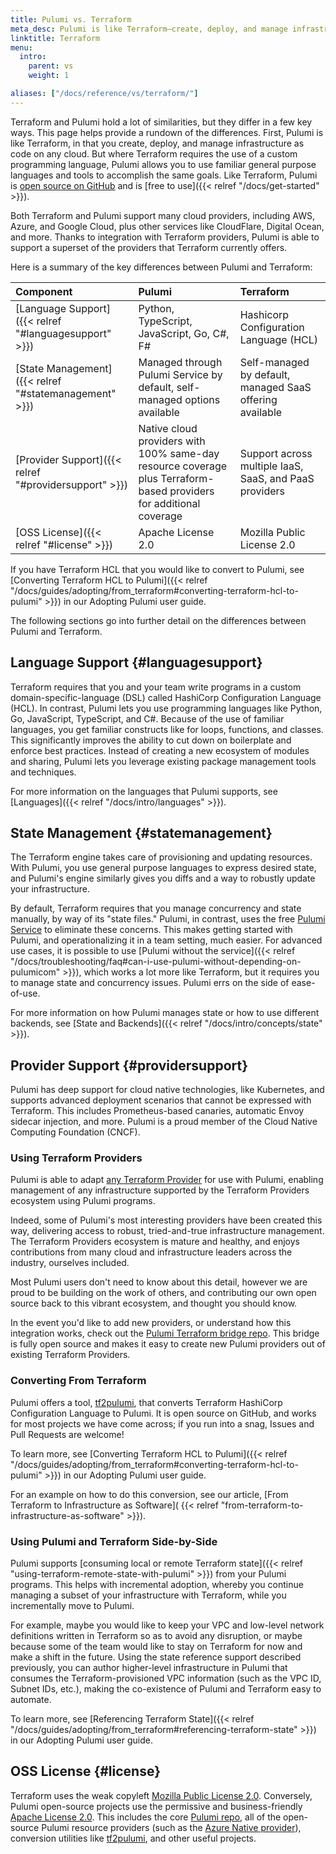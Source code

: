 ```yaml
---
title: Pulumi vs. Terraform
meta_desc: Pulumi is like Terraform—create, deploy, and manage infrastructure as code on any cloud. But unlike Terraform you can use familiar languages and tools.
linktitle: Terraform
menu:
  intro:
    parent: vs
    weight: 1

aliases: ["/docs/reference/vs/terraform/"]
---
```


Terraform and Pulumi hold a lot of similarities, but they differ in a few key ways. This page helps provide a rundown of the differences. First, Pulumi is like Terraform, in that you create, deploy, and manage infrastructure as code on any cloud. But where
Terraform requires the use of a custom programming language, Pulumi allows you to use familiar general purpose languages and tools to accomplish the same goals. Like Terraform, Pulumi is
[open source on GitHub](https://github.com/pulumi/pulumi) and is [free to use]({{< relref "/docs/get-started" >}}).

Both Terraform and Pulumi support many cloud providers, including AWS, Azure, and Google Cloud,
plus other services like CloudFlare, Digital Ocean, and more. Thanks to integration with Terraform providers, Pulumi
is able to support a superset of the providers that Terraform currently offers.

Here is a summary of the key differences between Pulumi and Terraform:

| **Component** | **Pulumi** | **Terraform** |
| :--- | :--- | :--- |
| [Language Support]({{< relref "#languagesupport" >}}) | Python, TypeScript, JavaScript, Go, C#, F# | Hashicorp Configuration Language (HCL) |
| [State Management]({{< relref "#statemanagement" >}}) | Managed through Pulumi Service by default, self-managed options available | Self-managed by default, managed SaaS offering available |
| [Provider Support]({{< relref "#providersupport" >}}) | Native cloud providers with 100% same-day resource coverage plus Terraform-based providers for additional coverage | Support across multiple IaaS, SaaS, and PaaS providers |
| [OSS License]({{< relref "#license" >}}) | Apache License 2.0 | Mozilla Public License 2.0 |

If you have Terraform HCL that you would like to convert to Pulumi, see [Converting Terraform HCL to Pulumi]({{< relref "/docs/guides/adopting/from_terraform#converting-terraform-hcl-to-pulumi" >}}) in our Adopting Pulumi user guide.

The following sections go into further detail on the differences between Pulumi and Terraform.

## Language Support {#languagesupport}

Terraform requires that you and your team write programs in a custom domain-specific-language (DSL) called HashiCorp Configuration Language
(HCL). In contrast, Pulumi lets you use programming languages like Python, Go, JavaScript, TypeScript, and C#. Because of the use of familiar languages, you get familiar constructs like for loops, functions, and classes. This significantly improves the ability to cut down on boilerplate and enforce best practices. Instead of creating
a new ecosystem of modules and sharing, Pulumi lets you leverage existing package management tools and techniques.

For more information on the languages that Pulumi supports, see [Languages]({{< relref "/docs/intro/languages" >}}).

## State Management {#statemanagement}

The Terraform engine takes care of provisioning and updating resources. With Pulumi, you use general
purpose languages to express desired state, and Pulumi's engine similarly gives you diffs and a way to robustly update
your infrastructure.

By default, Terraform requires that you manage concurrency and state manually, by way of its "state files." Pulumi,
in contrast, uses the free [Pulumi Service](https://app.pulumi.com) to eliminate these concerns. This makes getting started with
Pulumi, and operationalizing it in a team setting, much easier. For advanced use cases, it is possible to use
[Pulumi without the service]({{< relref "/docs/troubleshooting/faq#can-i-use-pulumi-without-depending-on-pulumicom" >}}),
which works a lot more like Terraform, but it requires you to manage state and concurrency issues. Pulumi errs on the side of ease-of-use.

For more information on how Pulumi manages state or how to use different backends, see [State and Backends]({{< relref "/docs/intro/concepts/state" >}}).

## Provider Support {#providersupport}

Pulumi has deep support for cloud native technologies, like Kubernetes, and supports advanced deployment
scenarios that cannot be expressed with Terraform. This includes Prometheus-based canaries, automatic Envoy
sidecar injection, and more. Pulumi is a proud member of the Cloud Native Computing Foundation (CNCF).

### Using Terraform Providers

Pulumi is able to adapt [any Terraform Provider](https://github.com/terraform-providers) for use with Pulumi, enabling
management of any infrastructure supported by the Terraform Providers ecosystem using Pulumi programs.

Indeed, some of Pulumi's most interesting providers have been created this way, delivering access to robust,
tried-and-true infrastructure management.  The Terraform Providers ecosystem is mature and healthy, and enjoys
contributions from many cloud and infrastructure leaders across the industry, ourselves included.

Most Pulumi users don't need to know about this detail, however we are proud to be building on the work of others,
and contributing our own open source back to this vibrant ecosystem, and thought you should know.

In the event you'd like to add new providers, or understand how this integration works, check out the
[Pulumi Terraform bridge repo](https://github.com/pulumi/pulumi-terraform-bridge).  This bridge is fully open source and
makes it easy to create new Pulumi providers out of existing Terraform Providers.

### Converting From Terraform

Pulumi offers a tool, [tf2pulumi](https://github.com/pulumi/tf2pulumi), that converts Terraform HashiCorp Configuration Language to Pulumi. It is
open source on GitHub, and works for most projects we have come across; if you run into a snag, Issues and Pull
Requests are welcome!

To learn more, see [Converting Terraform HCL to Pulumi]({{< relref "/docs/guides/adopting/from_terraform#converting-terraform-hcl-to-pulumi" >}}) in our Adopting Pulumi user guide.

For an example on how to do this conversion, see our article, [From Terraform to Infrastructure as Software](
{{< relref "from-terraform-to-infrastructure-as-software" >}}).

### Using Pulumi and Terraform Side-by-Side

Pulumi supports [consuming local or remote Terraform state]({{< relref "using-terraform-remote-state-with-pulumi" >}}) from your Pulumi programs. This helps with
incremental adoption, whereby you continue managing a subset of your infrastructure with Terraform, while you incrementally move to Pulumi.

For example, maybe you would like to keep your VPC and low-level network definitions written in Terraform so as to
avoid any disruption, or maybe because some of the team would like to stay on Terraform for now and make a shift in the future. Using the
state reference support described previously, you can author higher-level infrastructure in Pulumi that consumes the
Terraform-provisioned VPC information (such as the VPC ID, Subnet IDs, etc.), making the co-existence of Pulumi and Terraform easy to automate.

To learn more, see [Referencing Terraform State]({{< relref "/docs/guides/adopting/from_terraform#referencing-terraform-state" >}}) in our Adopting Pulumi user guide.

## OSS License {#license}

Terraform uses the weak copyleft [Mozilla Public License 2.0](https://github.com/hashicorp/terraform/blob/main/LICENSE). Conversely, Pulumi open-source projects use the permissive and business-friendly [Apache License 2.0](https://github.com/pulumi/pulumi/blob/master/LICENSE). This includes the core [Pulumi repo](https://github.com/pulumi/pulumi), all of the open-source Pulumi resource providers (such as the [Azure Native provider](https://github.com/pulumi/pulumi-azure-native)), conversion utilities like [tf2pulumi](https://github.com/pulumi/tf2pulumi), and other useful projects.
